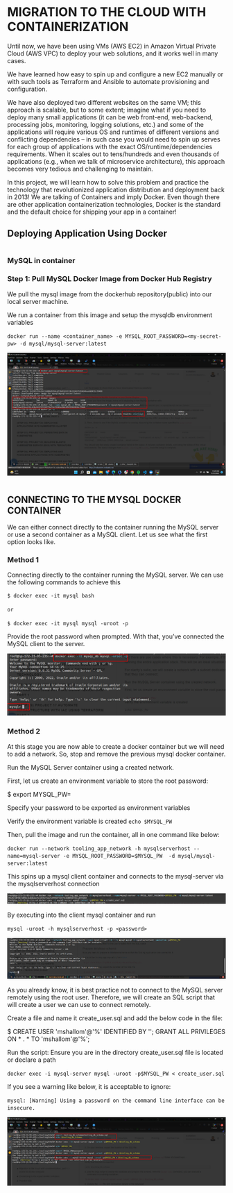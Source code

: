 # MIGRATION TO THE СLOUD WITH CONTAINERIZATION

Until now, we have been using VMs (AWS EC2) in Amazon Virtual Private Cloud (AWS VPC) to deploy your web solutions, and it works well in many cases. 

We have learned how easy to spin up and configure a new EC2 manually or with such tools as Terraform and Ansible to automate provisioning and configuration.

 We have also deployed two different websites on the same VM; this approach is scalable, but to some extent; imagine what if you need to deploy many small applications (it can be web front-end, web-backend, processing jobs, monitoring, logging solutions, etc.) and some of the applications will require various OS and runtimes of different versions and conflicting dependencies – in such case you would need to spin up serves for each group of applications with the exact OS/runtime/dependencies requirements. When it scales out to tens/hundreds and even thousands of applications (e.g., when we talk of microservice architecture), this approach becomes very tedious and challenging to maintain.

In this project, we will learn how to solve this problem and practice the technology that revolutionized application distribution and deployment back in 2013! We are talking of Containers and imply Docker. Even though there are other application containerization technologies, Docker is the standard and the default choice for shipping your app in a container!

## Deploying Application Using Docker
#
### MySQL in container
### Step 1: Pull MySQL Docker Image from Docker Hub Registry

We pull the mysql image from the dockerhub repository(public) into our local server machine.

We run a container from this image and setup the mysqldb environment variables


`docker run --name <container_name> -e MYSQL_ROOT_PASSWORD=<my-secret-pw> -d mysql/mysql-server:latest`

![](./img/1.mysql_pull.jpg)
#

## CONNECTING TO THE MYSQL DOCKER CONTAINER

We can either connect directly to the container running the MySQL server or use a second container as a MySQL client. Let us see what the first option looks like.

### Method 1

Connecting directly to the container running the MySQL server.
We can use the following commands to achieve this

```
$ docker exec -it mysql bash

or

$ docker exec -it mysql mysql -uroot -p
```
Provide the root password when prompted. With that, you’ve connected the MySQL client to the server.



![](./img/2.mysql_login.jpg)

### Method 2

At this stage you are now able to create a docker container but we will need to add a network. So, stop and remove the previous mysql docker container.

Run the MySQL Server container using a created network.

First, let us create an environment variable to store the root password:

$ export MYSQL_PW= 

Specify your password to be exported as environment variables

Verify the environment variable is created `echo $MYSQL_PW`

Then, pull the image and run the container, all in one command like below:

`docker run --network tooling_app_network -h mysqlserverhost --name=mysql-server -e MYSQL_ROOT_PASSWORD=$MYSQL_PW  -d mysql/mysql-server:latest`

This spins up a mysql client container and connects to the mysql-server via the mysqlserverhost connection

![](./img/3.setup.jpg)

By executing into the client mysql container and run 

`mysql -uroot -h mysqlserverhost -p <password>`

![](./img/4.logged.jpg)

As you already know, it is best practice not to connect to the MySQL server remotely using the root user. Therefore, we will create an SQL script that will create a user we can use to connect remotely.

Create a file and name it create_user.sql and add the below code in the file:

 $ CREATE USER 'mshallom'@'%' IDENTIFIED BY ''; 
 GRANT ALL PRIVILEGES ON * . * TO 'mshallom'@'%'; 

Run the script:
Ensure you are in the directory create_user.sql file is located or declare a path

`docker exec -i mysql-server mysql -uroot -p$MYSQL_PW < create_user.sql `

If you see a warning like below, it is acceptable to ignore:

`mysql: [Warning] Using a password on the command line interface can be insecure.`

![](./img/5.tooling_schema.jpg)